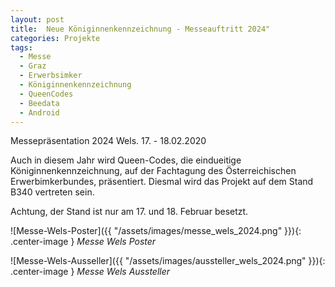 ```yaml
---
layout: post
title:  Neue Königinnenkennzeichnung - Messeauftritt 2024"
categories: Projekte
tags:
  - Messe
  - Graz
  - Erwerbsimker
  - Königinnenkennzeichnung
  - QueenCodes
  - Beedata
  - Android
---
```


Messepräsentation 2024 Wels. 17. - 18.02.2020

Auch in diesem Jahr wird Queen-Codes, die eindueitige Königinnenkennzeichnung, auf der Fachtagung des Österreichischen Erwerbimkerbundes, präsentiert. Diesmal wird das Projekt auf dem Stand B340 vertreten sein.

Achtung, der Stand ist nur am 17. und 18. Februar besetzt.

![Messe-Wels-Poster]({{ "/assets/images/messe_wels_2024.png" }}){: .center-image }
*Messe Wels Poster*

![Messe-Wels-Ausseller]({{ "/assets/images/aussteller_wels_2024.png" }}){: .center-image }
*Messe Wels Aussteller*
